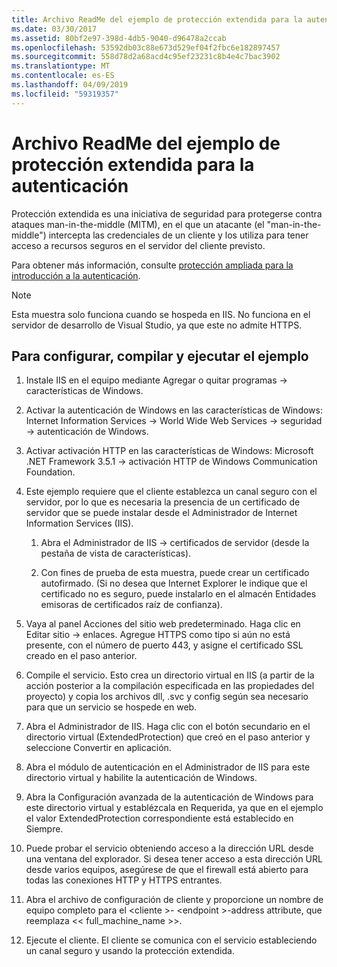 ```yaml
---
title: Archivo ReadMe del ejemplo de protección extendida para la autenticación
ms.date: 03/30/2017
ms.assetid: 80bf2e97-398d-4db5-9040-d96478a2ccab
ms.openlocfilehash: 53592db03c88e673d529ef04f2fbc6e182897457
ms.sourcegitcommit: 558d78d2a68acd4c95ef23231c8b4e4c7bac3902
ms.translationtype: MT
ms.contentlocale: es-ES
ms.lasthandoff: 04/09/2019
ms.locfileid: "59319357"
---
```

# <a name="readme-for-extended-protection-authentication-sample"></a>Archivo ReadMe del ejemplo de protección extendida para la autenticación
Protección extendida es una iniciativa de seguridad para protegerse contra ataques man-in-the-middle (MITM), en el que un atacante (el "man-in-the-middle") intercepta las credenciales de un cliente y los utiliza para tener acceso a recursos seguros en el servidor del cliente previsto.  
  
 Para obtener más información, consulte [protección ampliada para la introducción a la autenticación](../../../../docs/framework/wcf/feature-details/extended-protection-for-authentication-overview.md).  
  
> [!NOTE]
>  Esta muestra solo funciona cuando se hospeda en IIS. No funciona en el servidor de desarrollo de Visual Studio, ya que este no admite HTTPS.  
  
## <a name="to-set-up-build-and-run-the-sample"></a>Para configurar, compilar y ejecutar el ejemplo  
  
1. Instale IIS en el equipo mediante Agregar o quitar programas -> características de Windows.  
  
2. Activar la autenticación de Windows en las características de Windows: Internet Information Services -> World Wide Web Services -> seguridad -> autenticación de Windows.  
  
3. Activar activación HTTP en las características de Windows: Microsoft .NET Framework 3.5.1 -> activación HTTP de Windows Communication Foundation.  
  
4. Este ejemplo requiere que el cliente establezca un canal seguro con el servidor, por lo que es necesaria la presencia de un certificado de servidor que se puede instalar desde el Administrador de Internet Information Services (IIS).  
  
    1.  Abra el Administrador de IIS -> certificados de servidor (desde la pestaña de vista de características).  
  
    2.  Con fines de prueba de esta muestra, puede crear un certificado autofirmado. (Si no desea que Internet Explorer le indique que el certificado no es seguro, puede instalarlo en el almacén Entidades emisoras de certificados raíz de confianza).  
  
5. Vaya al panel Acciones del sitio web predeterminado. Haga clic en Editar sitio -> enlaces. Agregue HTTPS como tipo si aún no está presente, con el número de puerto 443, y asigne el certificado SSL creado en el paso anterior.  
  
6. Compile el servicio. Esto crea un directorio virtual en IIS (a partir de la acción posterior a la compilación especificada en las propiedades del proyecto) y copia los archivos dll, .svc y config según sea necesario para que un servicio se hospede en web.  
  
7. Abra el Administrador de IIS. Haga clic con el botón secundario en el directorio virtual (ExtendedProtection) que creó en el paso anterior y seleccione Convertir en aplicación.  
  
8. Abra el módulo de autenticación en el Administrador de IIS para este directorio virtual y habilite la autenticación de Windows.  
  
9. Abra la Configuración avanzada de la autenticación de Windows para este directorio virtual y establézcala en Requerida, ya que en el ejemplo el valor ExtendedProtection correspondiente está establecido en Siempre.  
  
10. Puede probar el servicio obteniendo acceso a la dirección URL desde una ventana del explorador. Si desea tener acceso a esta dirección URL desde varios equipos, asegúrese de que el firewall está abierto para todas las conexiones HTTP y HTTPS entrantes.  
  
11. Abra el archivo de configuración de cliente y proporcione un nombre de equipo completo para el \<cliente >- \<endpoint >-address attribute, que reemplaza << full_machine_name >>.  
  
12. Ejecute el cliente. El cliente se comunica con el servicio estableciendo un canal seguro y usando la protección extendida.
